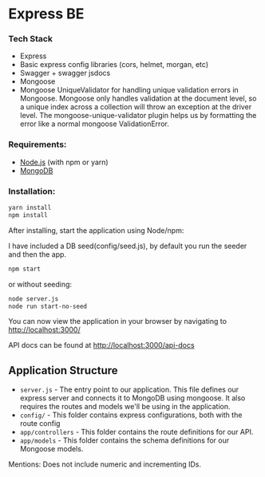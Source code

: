 # Express BE

### Tech Stack
+ Express
+ Basic express config libraries (cors, helmet, morgan, etc)
+ Swagger + swagger jsdocs
+ Mongoose
+ Mongoose UniqueValidator
 for handling unique validation errors in Mongoose. Mongoose only handles validation at the document level, so a unique index across a collection will throw an exception at the driver level. The mongoose-unique-validator plugin helps us by formatting the error like a normal mongoose ValidationError.

### Requirements:

* [Node.js](http://nodejs.org/download/) (with npm or yarn)
* [MongoDB](http://www.mongodb.org/downloads)

### Installation:

```bash
yarn install
npm install
```

After installing, start the application using Node/npm:

I have included a DB seed(config/seed.js), by default you run the seeder and then the app.
```bash
npm start
```
or without seeding:
```bash
node server.js
node run start-no-seed
```

You can now view the application in your browser by navigating to [http://localhost:3000/](http://localhost:3000/)

API docs can be found at [http://localhost:3000/api-docs](http://localhost:3000/api-docs)

## Application Structure

- `server.js` - The entry point to our application. This file defines our express server and connects it to MongoDB using mongoose. It also requires the routes and models we'll be using in the application.
- `config/` - This folder contains express configurations, both with the route config
- `app/controllers` - This folder contains the route definitions for our API.
- `app/models` - This folder contains the schema definitions for our Mongoose models.

Mentions:
Does not include numeric and incrementing IDs.
